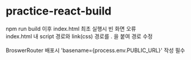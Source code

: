 # practice-react-build

npm run build 이후 index.html 최초 실행시 빈 화면 오류<br>
index.html 내 script 경로와 link(css) 경로를 . 을 붙여 경로 수정<br>
<br>
BroswerRouter 배포시 'basename={process.env.PUBLIC_URL}' 작성 필수
